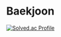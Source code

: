# Baekjoon
[![Solved.ac Profile](http://mazassumnida.wtf/api/v2/generate_badge?boj=백준아이디)](https://solved.ac/spatially/)
